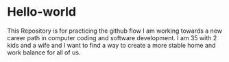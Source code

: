 # Hello-world
This Repository is for practicing the github flow
I am working towards a new career path in computer coding and software development. I am 35 with 2 kids and a wife and I want to find a way to create a more stable home and work balance for all of us. 
